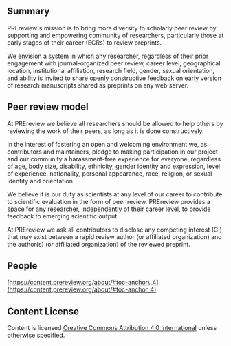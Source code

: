## Summary

PREreview's mission is to bring more diversity to scholarly peer review by supporting and empowering community of researchers, particularly those at early stages of their career (ECRs) to review preprints.

We envision a system in which any researcher, regardless of their prior engagement with journal-organized peer review, career level, geographical location, institutional affiliation, research field, gender, sexual orientation, and ability is invited to share openly constructive feedback on early version of research manuscripts shared as preprints on any web server.

## Peer review model

At PREreview we believe all researchers should be allowed to help others by reviewing the work of their peers, as long as it is done constructively.

In the interest of fostering an open and welcoming environment we, as contributors and maintainers, pledge to making participation in our project and our community a harassment-free experience for everyone, regardless of age, body size, disability, ethnicity, gender identity and expression, level of experience, nationality, personal appearance, race, religion, or sexual identity and orientation.

We believe it is our duty as scientists at any level of our career to contribute to scientific evaluation in the form of peer review. PREreview provides a space for any researcher, independently of their career level, to provide feedback to emerging scientific output.

At PREreview we ask all contributors to disclose any competing interest (CI) that may exist between a rapid review author (or affiliated organization) and the author(s) (or affiliated organization) of the reviewed preprint.

## People

[https://content.prereview.org/about/#toc-anchor\_4](https://content.prereview.org/about/#toc-anchor_4)

## Content License

Content is licensed [Creative Commons Attribution 4.0 International](https://creativecommons.org/licenses/by/4.0/legalcode) unless otherwise specified.
